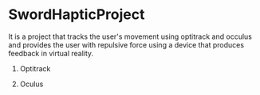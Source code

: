 # SwordHapticProject
It is a project that tracks the user's movement using optitrack and occulus and provides the user with repulsive force using a device that produces feedback in virtual reality.

1. Optitrack

2. Oculus
